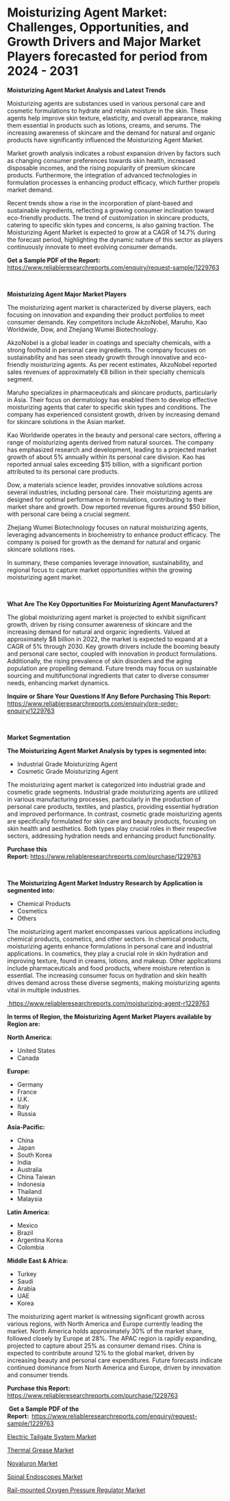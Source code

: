 <p><h1>Moisturizing Agent Market: Challenges, Opportunities, and Growth Drivers and Major Market Players forecasted for period from 2024 - 2031</h1></p><p><strong>Moisturizing Agent Market Analysis and Latest Trends</strong></p>
<p><p>Moisturizing agents are substances used in various personal care and cosmetic formulations to hydrate and retain moisture in the skin. These agents help improve skin texture, elasticity, and overall appearance, making them essential in products such as lotions, creams, and serums. The increasing awareness of skincare and the demand for natural and organic products have significantly influenced the Moisturizing Agent Market. </p><p>Market growth analysis indicates a robust expansion driven by factors such as changing consumer preferences towards skin health, increased disposable incomes, and the rising popularity of premium skincare products. Furthermore, the integration of advanced technologies in formulation processes is enhancing product efficacy, which further propels market demand. </p><p>Recent trends show a rise in the incorporation of plant-based and sustainable ingredients, reflecting a growing consumer inclination toward eco-friendly products. The trend of customization in skincare products, catering to specific skin types and concerns, is also gaining traction. The Moisturizing Agent Market is expected to grow at a CAGR of 14.7% during the forecast period, highlighting the dynamic nature of this sector as players continuously innovate to meet evolving consumer demands.</p></p>
<p><strong>Get a Sample PDF of the Report:&nbsp;</strong> <a href="https://www.reliableresearchreports.com/enquiry/request-sample/1229763?utm_campaign=8&utm_medium=2&utm_source=Github&utm_content=ia&utm_term=10112024&utm_id=moisturizing-agent">https://www.reliableresearchreports.com/enquiry/request-sample/1229763</a></p>
<p>&nbsp;</p>
<p><strong>Moisturizing Agent Major Market Players</strong></p>
<p><p>The moisturizing agent market is characterized by diverse players, each focusing on innovation and expanding their product portfolios to meet consumer demands. Key competitors include AkzoNobel, Maruho, Kao Worldwide, Dow, and Zhejiang Wumei Biotechnology.</p><p>AkzoNobel is a global leader in coatings and specialty chemicals, with a strong foothold in personal care ingredients. The company focuses on sustainability and has seen steady growth through innovative and eco-friendly moisturizing agents. As per recent estimates, AkzoNobel reported sales revenues of approximately €8 billion in their specialty chemicals segment.</p><p>Maruho specializes in pharmaceuticals and skincare products, particularly in Asia. Their focus on dermatology has enabled them to develop effective moisturizing agents that cater to specific skin types and conditions. The company has experienced consistent growth, driven by increasing demand for skincare solutions in the Asian market.</p><p>Kao Worldwide operates in the beauty and personal care sectors, offering a range of moisturizing agents derived from natural sources. The company has emphasized research and development, leading to a projected market growth of about 5% annually within its personal care division. Kao has reported annual sales exceeding $15 billion, with a significant portion attributed to its personal care products.</p><p>Dow, a materials science leader, provides innovative solutions across several industries, including personal care. Their moisturizing agents are designed for optimal performance in formulations, contributing to their market share and growth. Dow reported revenue figures around $50 billion, with personal care being a crucial segment.</p><p>Zhejiang Wumei Biotechnology focuses on natural moisturizing agents, leveraging advancements in biochemistry to enhance product efficacy. The company is poised for growth as the demand for natural and organic skincare solutions rises.</p><p>In summary, these companies leverage innovation, sustainability, and regional focus to capture market opportunities within the growing moisturizing agent market.</p></p>
<p>&nbsp;</p>
<p><strong>What Are The Key Opportunities For Moisturizing Agent Manufacturers?</strong></p>
<p><p>The global moisturizing agent market is projected to exhibit significant growth, driven by rising consumer awareness of skincare and the increasing demand for natural and organic ingredients. Valued at approximately $8 billion in 2022, the market is expected to expand at a CAGR of 5% through 2030. Key growth drivers include the booming beauty and personal care sector, coupled with innovation in product formulations. Additionally, the rising prevalence of skin disorders and the aging population are propelling demand. Future trends may focus on sustainable sourcing and multifunctional ingredients that cater to diverse consumer needs, enhancing market dynamics.</p></p>
<p><strong>Inquire or Share Your Questions If Any Before Purchasing This Report:</strong> <a href="https://www.reliableresearchreports.com/enquiry/pre-order-enquiry/1229763?utm_campaign=8&utm_medium=2&utm_source=Github&utm_content=ia&utm_term=10112024&utm_id=moisturizing-agent">https://www.reliableresearchreports.com/enquiry/pre-order-enquiry/1229763</a></p>
<p>&nbsp;</p>
<p><strong>Market Segmentation</strong></p>
<p><strong>The Moisturizing Agent Market Analysis by types is segmented into:</strong></p>
<p><ul><li>Industrial Grade Moisturizing Agent</li><li>Cosmetic Grade Moisturizing Agent</li></ul></p>
<p><p>The moisturizing agent market is categorized into industrial grade and cosmetic grade segments. Industrial grade moisturizing agents are utilized in various manufacturing processes, particularly in the production of personal care products, textiles, and plastics, providing essential hydration and improved performance. In contrast, cosmetic grade moisturizing agents are specifically formulated for skin care and beauty products, focusing on skin health and aesthetics. Both types play crucial roles in their respective sectors, addressing hydration needs and enhancing product functionality.</p></p>
<p><strong>Purchase this Report:&nbsp;</strong><a href="https://www.reliableresearchreports.com/purchase/1229763?utm_campaign=8&utm_medium=2&utm_source=Github&utm_content=ia&utm_term=10112024&utm_id=moisturizing-agent">https://www.reliableresearchreports.com/purchase/1229763</a></p>
<p>&nbsp;</p>
<p><strong>The Moisturizing Agent Market Industry Research by Application is segmented into:</strong></p>
<p><ul><li>Chemical Products</li><li>Cosmetics</li><li>Others</li></ul></p>
<p><p>The moisturizing agent market encompasses various applications including chemical products, cosmetics, and other sectors. In chemical products, moisturizing agents enhance formulations in personal care and industrial applications. In cosmetics, they play a crucial role in skin hydration and improving texture, found in creams, lotions, and makeup. Other applications include pharmaceuticals and food products, where moisture retention is essential. The increasing consumer focus on hydration and skin health drives demand across these diverse segments, making moisturizing agents vital in multiple industries.</p></p>
<p><a href="https://www.reliableresearchreports.com/moisturizing-agent-r1229763?utm_campaign=8&utm_medium=2&utm_source=Github&utm_content=ia&utm_term=10112024&utm_id=moisturizing-agent">&nbsp;https://www.reliableresearchreports.com/moisturizing-agent-r1229763</a></p>
<p><strong>In terms of Region, the Moisturizing Agent Market Players available by Region are:</strong></p>
<p>
    <p> <strong> North America: </strong>
        <ul>
            <li>United States</li>
            <li>Canada</li>
        </ul>
        </p> 
    <p> <strong> Europe: </strong>
        <ul>
            <li>Germany</li>
            <li>France</li>
            <li>U.K.</li>
            <li>Italy</li>
            <li>Russia</li>
        </ul>
        </p> 
    <p> <strong> Asia-Pacific: </strong>
        <ul>
            <li>China</li>
            <li>Japan</li>
            <li>South Korea</li>
            <li>India</li>
            <li>Australia</li>
            <li>China Taiwan</li>
            <li>Indonesia</li>
            <li>Thailand</li>
            <li>Malaysia</li>
        </ul>
        </p> 
    <p> <strong> Latin America: </strong>
        <ul>
            <li>Mexico</li>
            <li>Brazil</li>
            <li>Argentina Korea</li>
            <li>Colombia</li>
        </ul>
        </p> 
    <p> <strong> Middle East & Africa: </strong>
        <ul>
            <li>Turkey</li>
            <li>Saudi</li>
            <li>Arabia</li>
            <li>UAE</li>
            <li>Korea</li>
        </ul>
    </p>
    </p>
<p><p>The moisturizing agent market is witnessing significant growth across various regions, with North America and Europe currently leading the market. North America holds approximately 30% of the market share, followed closely by Europe at 28%. The APAC region is rapidly expanding, projected to capture about 25% as consumer demand rises. China is expected to contribute around 12% to the global market, driven by increasing beauty and personal care expenditures. Future forecasts indicate continued dominance from North America and Europe, driven by innovation and consumer trends.</p></p>
<p><strong>Purchase this Report: </strong><a href="https://www.reliableresearchreports.com/purchase/1229763?utm_campaign=8&utm_medium=2&utm_source=Github&utm_content=ia&utm_term=10112024&utm_id=moisturizing-agent">https://www.reliableresearchreports.com/purchase/1229763</a></p>
<p>&nbsp;<strong>Get a Sample PDF of the Report:&nbsp;&nbsp;</strong><a href="https://www.reliableresearchreports.com/enquiry/request-sample/1229763?utm_campaign=8&utm_medium=2&utm_source=Github&utm_content=ia&utm_term=10112024&utm_id=moisturizing-agent">https://www.reliableresearchreports.com/enquiry/request-sample/1229763</a></p>
<p><strong></strong></p>
<p><p><a href="https://www.linkedin.com/pulse/exploring-electric-tailgate-system-market-strategic-insights-s5gge?utm_campaign=8&utm_medium=2&utm_source=Github&utm_content=ia&utm_term=10112024&utm_id=moisturizing-agent">Electric Tailgate System Market</a></p><p><a href="https://github.com/darientvns/Market-Research-Report-List-1/blob/main/thermal-grease-market.md?utm_campaign=8&utm_medium=2&utm_source=Github&utm_content=ia&utm_term=10112024&utm_id=moisturizing-agent">Thermal Grease Market</a></p><p><a href="https://github.com/arnaudyclavinec/Market-Research-Report-List-1/blob/main/novaluron-market.md?utm_campaign=8&utm_medium=2&utm_source=Github&utm_content=ia&utm_term=10112024&utm_id=moisturizing-agent">Novaluron Market</a></p><p><a href="https://issuu.com/reportprime-2/docs/spinal-endoscopes-market-size-2030._cbf8a15fb9016c?utm_campaign=8&utm_medium=2&utm_source=Github&utm_content=ia&utm_term=10112024&utm_id=moisturizing-agent">Spinal Endoscopes Market</a></p><p><a href="https://issuu.com/reportprime-2/docs/rail-mounted-oxygen-pressure-regula_220496bc2f3110?utm_campaign=8&utm_medium=2&utm_source=Github&utm_content=ia&utm_term=10112024&utm_id=moisturizing-agent">Rail-mounted Oxygen Pressure Regulator Market</a></p></p>